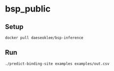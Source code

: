 # bsp_public

## Setup
```
docker pull daeseoklee/bsp-inference
```

## Run
```
./predict-binding-site examples examples/out.csv
```